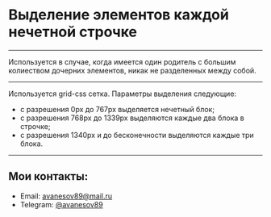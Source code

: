 # Выделение элементов каждой нечетной строчке
***
Используется в случае, когда имеется один родитель с большим колиеством дочерних элементов, никак не разделенных между собой. 
***
Используется grid-css сетка. Параметры выделения следующие: 
* с разрешения 0px до 767px выделяется нечетный блок;
* с разрешения 768px до 1339px выделяются каждые два блока в строчке;
* с разрешения 1340px и до бесконечности выделяются каждые три блока.
***
## Мои контакты: 
* Email: <avanesov89@mail.ru>
* Telegram: [@avanesov89](https://t-do.ru/avanesov89)